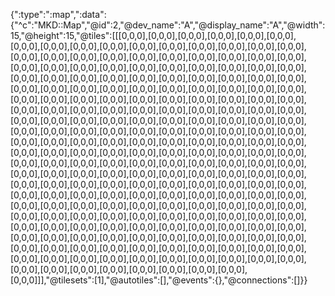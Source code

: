 {":type":":map",":data":{"^c":"MKD::Map","@id":2,"@dev_name":"A","@display_name":"A","@width":15,"@height":15,"@tiles":[[[0,0,0],[0,0,0],[0,0,0],[0,0,0],[0,0,0],[0,0,0],[0,0,0],[0,0,0],[0,0,0],[0,0,0],[0,0,0],[0,0,0],[0,0,0],[0,0,0],[0,0,0],[0,0,0],[0,0,0],[0,0,0],[0,0,0],[0,0,0],[0,0,0],[0,0,0],[0,0,0],[0,0,0],[0,0,0],[0,0,0],[0,0,0],[0,0,0],[0,0,0],[0,0,0],[0,0,0],[0,0,0],[0,0,0],[0,0,0],[0,0,0],[0,0,0],[0,0,0],[0,0,0],[0,0,0],[0,0,0],[0,0,0],[0,0,0],[0,0,0],[0,0,0],[0,0,0],[0,0,0],[0,0,0],[0,0,0],[0,0,0],[0,0,0],[0,0,0],[0,0,0],[0,0,0],[0,0,0],[0,0,0],[0,0,0],[0,0,0],[0,0,0],[0,0,0],[0,0,0],[0,0,0],[0,0,0],[0,0,0],[0,0,0],[0,0,0],[0,0,0],[0,0,0],[0,0,0],[0,0,0],[0,0,0],[0,0,0],[0,0,0],[0,0,0],[0,0,0],[0,0,0],[0,0,0],[0,0,0],[0,0,0],[0,0,0],[0,0,0],[0,0,0],[0,0,0],[0,0,0],[0,0,0],[0,0,0],[0,0,0],[0,0,0],[0,0,0],[0,0,0],[0,0,0],[0,0,0],[0,0,0],[0,0,0],[0,0,0],[0,0,0],[0,0,0],[0,0,0],[0,0,0],[0,0,0],[0,0,0],[0,0,0],[0,0,0],[0,0,0],[0,0,0],[0,0,0],[0,0,0],[0,0,0],[0,0,0],[0,0,0],[0,0,0],[0,0,0],[0,0,0],[0,0,0],[0,0,0],[0,0,0],[0,0,0],[0,0,0],[0,0,0],[0,0,0],[0,0,0],[0,0,0],[0,0,0],[0,0,0],[0,0,0],[0,0,0],[0,0,0],[0,0,0],[0,0,0],[0,0,0],[0,0,0],[0,0,0],[0,0,0],[0,0,0],[0,0,0],[0,0,0],[0,0,0],[0,0,0],[0,0,0],[0,0,0],[0,0,0],[0,0,0],[0,0,0],[0,0,0],[0,0,0],[0,0,0],[0,0,0],[0,0,0],[0,0,0],[0,0,0],[0,0,0],[0,0,0],[0,0,0],[0,0,0],[0,0,0],[0,0,0],[0,0,0],[0,0,0],[0,0,0],[0,0,0],[0,0,0],[0,0,0],[0,0,0],[0,0,0],[0,0,0],[0,0,0],[0,0,0],[0,0,0],[0,0,0],[0,0,0],[0,0,0],[0,0,0],[0,0,0],[0,0,0],[0,0,0],[0,0,0],[0,0,0],[0,0,0],[0,0,0],[0,0,0],[0,0,0],[0,0,0],[0,0,0],[0,0,0],[0,0,0],[0,0,0],[0,0,0],[0,0,0],[0,0,0],[0,0,0],[0,0,0],[0,0,0],[0,0,0],[0,0,0],[0,0,0],[0,0,0],[0,0,0],[0,0,0],[0,0,0],[0,0,0],[0,0,0],[0,0,0],[0,0,0],[0,0,0],[0,0,0],[0,0,0],[0,0,0],[0,0,0],[0,0,0],[0,0,0],[0,0,0],[0,0,0],[0,0,0],[0,0,0],[0,0,0],[0,0,0],[0,0,0],[0,0,0],[0,0,0],[0,0,0],[0,0,0],[0,0,0],[0,0,0],[0,0,0],[0,0,0],[0,0,0]]],"@tilesets":[1],"@autotiles":[],"@events":{},"@connections":[]}}